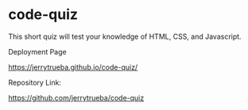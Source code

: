 # code-quiz
This short quiz will test your knowledge of HTML, CSS, and Javascript.


Deployment Page

https://jerrytrueba.github.io/code-quiz/

Repository Link:

https://github.com/jerrytrueba/code-quiz 
